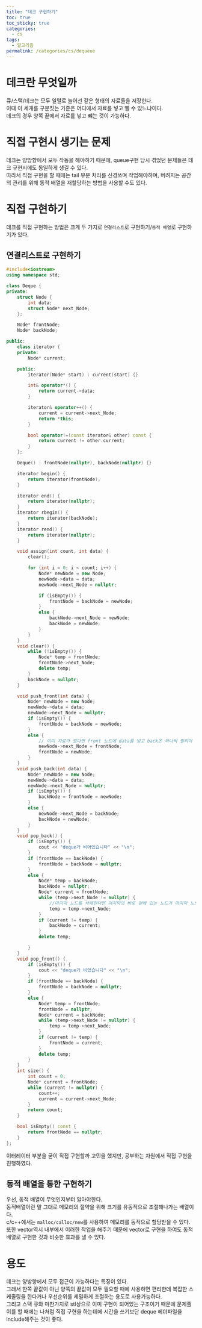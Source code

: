 ```yaml
---
title: "데크 구현하기"
toc: true
toc_sticky: true
categories:
  - cs
tags:
  - 알고리즘
permalink: /categories/cs/dequeue
---
```

# 데크란 무엇일까
큐/스택/데크는 모두 일렬로 늘어선 같은 형태의 자료들을 저장한다.<br>
이때 이 세개를 구분짓는 기준은 어디에서 자료를 넣고 뺄 수 있느냐이다.<br>
데크의 경우 양쪽 끝에서 자료를 넣고 뺴는 것이 가능하다.
# 직접 구현시 생기는 문제
데크는 양방향에서 모두 작동을 해야하기 때문에, queue구현 당시 겪었던 문제들은 데크 구현시에도 동일하게 생길 수 있다.<br>
따라서 직접 구현을 할 때에는 tail 부분 처리를 신경쓰며 작업해야하며, 버려지는 공간의 관리를 위해 동적 배열을 재할당하는 방법을 사용할 수도 있다.
# 직접 구현하기
데크를 직접 구현하는 방법은 크게 두 가지로 `연결리스트`로 구현하기/`동적 배열`로 구현하기가 있다.
## 연결리스트로 구현하기
```c++
#include<iostream>
using namespace std;

class Deque {
private:
    struct Node {
        int data;
        struct Node* next_Node;
    };

    Node* frontNode;
    Node* backNode;

public:
    class iterator {
    private:
        Node* current;

    public:
        iterator(Node* start) : current(start) {}

        int& operator*() {
            return current->data;
        }

        iterator& operator++() {
            current = current->next_Node;
            return *this;
        }

        bool operator!=(const iterator& other) const {
            return current != other.current;
        }
    };

    Deque() : frontNode(nullptr), backNode(nullptr) {}

    iterator begin() {
        return iterator(frontNode);
    }

    iterator end() {
        return iterator(nullptr);
    }
    iterator rbegin() {
        return iterator(backNode);
    }
    iterator rend() {
        return iterator(nullptr);
    }

    void assign(int count, int data) {
        clear();

        for (int i = 0; i < count; i++) {
            Node* newNode = new Node;
            newNode->data = data;
            newNode->next_Node = nullptr;

            if (isEmpty()) {
                frontNode = backNode = newNode;
            }
            else {
                backNode->next_Node = newNode;
                backNode = newNode;
            }
        }
    }
    void clear() {
        while (!isEmpty()) {
            Node* temp = frontNode;
            frontNode->next_Node;
            delete temp;
        }
        backNode = nullptr;
    }

    void push_front(int data) {
        Node* newNode = new Node;
        newNode->data = data;
        newNode->next_Node = nullptr;
        if (isEmpty()) {
            frontNode = backNode = newNode;
        }
        else {
            // 이미 자료가 있다면 front 노드에 data를 넣고 back은 하나씩 밀려야
            newNode->next_Node = frontNode;
            frontNode = newNode;
        }
    }
    void push_back(int data) {
        Node* newNode = new Node;
        newNode->data = data;
        newNode->next_Node = nullptr;
        if (isEmpty()) {
            backNode = frontNode = newNode;
        }
        else {
            newNode->next_Node = backNode;
            backNode = newNode;
        }
    }
    void pop_back() {
        if (isEmpty()) {
            cout << "deque가 비어있습니다" << "\n";
        }
        if (frontNode == backNode) {
            frontNode = backNode = nullptr;
        }
        else {
            Node* temp = backNode;
            backNode = nullptr;
            Node* current = frontNode;
            while (temp->next_Node != nullptr) {
                //마지막 노드를 삭제한다면 마지막의 바로 앞에 있는 노드가 마지막 노드로 변경된다.
                temp = temp->next_Node;
            }
            if (current != temp) {
                backNode = current;
            }
            delete temp;

        }
    }
    void pop_front() {
        if (isEmpty()) {
            cout << "deque가 비었습니다" << "\n";
        }
        if (frontNode == backNode) {
            frontNode = backNode = nullptr;
        }
        else {
            Node* temp = frontNode;
            frontNode = nullptr;
            Node* current = backNode;
            while (temp->next_Node != nullptr) {
                temp = temp->next_Node;
            }
            if (current != temp) {
                frontNode = current;
            }
            delete temp;
        }
    }
    int size() {
        int count = 0;
        Node* current = frontNode;
        while (current != nullptr) {
            count++;
            current = current->next_Node;
        }
        return count;
    }

    bool isEmpty() const {
        return frontNode == nullptr;
    }
};
```
이터레이터 부분을 굳이 직접 구현할까 고민을 했지만, 공부하는 차원에서 직접 구현을 진행하였다.<br>
## 동적 배열을 통한 구현하기
우선, 동적 배열이 무엇인지부터 알아야한다.<br>
동적배열이란 말 그대로 메모리의 절약을 위해 크기를 유동적으로 조절해나가는 배열이다.<br>
c/c++에서는 `malloc/calloc/new`를 사용하여 메모리를 동적으로 할당받을 수 있다.<br>
또한 vector역시 내부에서 이러한 작업을 해주기 때문에 vector로 구현을 하여도 동적 배열로 구현한 것과 비슷한 효과를 낼 수 있다.
# 용도
데크는 양방향에서 모두 접근이 가능하다는 특징이 있다.<br>
그래서 한쪽 끝값이 아닌 양쪽의 끝값이 모두 필요할 때에 사용하면 편리한데 복잡한 스케줄링을 한다거나 우선순위를 세밀하게 조절하는 용도로 사용가능하다.<br>
그리고 스택 큐와 마찬가지로 stl상으로 이미 구현이 되어있는 구조이기 때문에 문제풀이를 할 때에는 나처럼 직접 구현을 하는데에 시간을 쓰기보단 deque 헤더파일을 include해주는 것이 좋다.